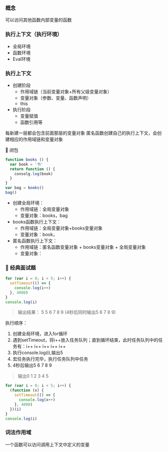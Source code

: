 ### 概念
可以访问其他函数内部变量的函数

### 执行上下文（执行环境）
* 全局环境
* 函数环境
* Eval环境

### 执行上下文
* 创建阶段
  * 作用域链（当前变量对象+所有父级变量对象）
  * 变量对象（参数、变量、函数声明）
  * this
* 执行阶段
  * 变量赋值
  * 函数引用等

每新建一层都会包含前面那层的变量对象
匿名函数创建自己的执行上下文，会创建相应的作用域链和变量对象

🌰 闭包 
```js
function books () {
  var book = '书'
  return function () {
    consolg.log(book)
  }
}
var bag = books()
bag()
```
* 创建全局环境：
  * 作用域链：全局变量对象
  * 变量对象：books，bag
* books函数执行上下文：
  * 作用域链：全局变量对象+books变量对象
  * 变量对象：book，
* 匿名函数执行上下文：
  * 作用域链：匿名函数变量对象 + books变量对象 + 全局变量对象
  * 变量对象：

### 🥕 经典面试题 
```js
for (var i = 0; i < 5; i++) {
  setTimeout(() => {
    console.log(i++)
  }, 4000)
}
console.log(i)
```
> 输出结果：
> 5 5 6 7 8 9 (4秒后同时输出5 6 7 8 9)

执行顺序：
1. 创建全局环境，进入for循环
2. 遇到setTimeout，将i++放入任务队列；直到循环结束，此时任务队列中的任务有：i++ i++ i++ i++ i++
3. 执行console.log(i),输出5
4. 宏任务执行完毕，执行任务队列中任务
5. 4秒后输出5 6 7 8 9


> 输出0 1 2 3 4 5
```js
for (var i = 0; i < 5; i++) {
  (function (x) {
    setTimeout(() => {
      console.log(x++)
    }, 4000)
  })(i)
}
console.log(i)
```


### 词法作用域
一个函数可以访问调用上下文中定义的变量